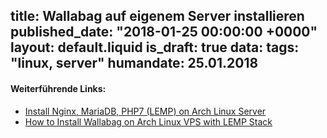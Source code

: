 title: Wallabag auf eigenem Server installieren
published_date: "2018-01-25 00:00:00 +0000"
layout: default.liquid
is_draft: true
data:
  tags: "linux, server"
  humandate: 25.01.2018
---

#### Weiterführende Links:
* [Install Nginx, MariaDB, PHP7 (LEMP) on Arch Linux Server](https://www.linuxbabe.com/linux-server/install-lemp-nginx-mariadb-php7-arch-linux-server)
* [How to Install Wallabag on Arch Linux VPS with LEMP Stack](https://www.linuxbabe.com/arch/install-wallabag-arch-linux-server-nginx-mariadb-php7)
